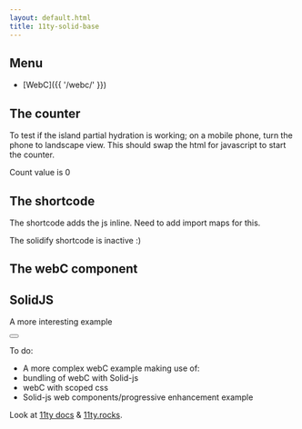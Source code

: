 ```yaml
---
layout: default.html
title: 11ty-solid-base
---
```


## Menu
- [WebC]({{ '/webc/' }})

<menu></menu>

## The counter
To test if the island partial hydration is working; on a mobile phone, turn the phone to landscape view. This should swap the html for javascript to start the counter.

<is-land on:media="(min-width: 30em)">
  <counter-component>
    <p>Count value is 0</p>
  </counter-component>
  <template data-island="replace">
    <p id="app"></p>
    <script type="module" src="{{ '/app/app.js' | hash }}"></script>
  </template>
</is-land>


## The shortcode
The shortcode adds the js inline. Need to add import maps for this.

<is-land on:media="(min-width: 30em)">
  <shortcode-component>
    <p>The solidify shortcode is inactive :)</p>
  </shortcode-component>
  <template data-island="replace">
    <p id="shorty"></p>

{% solid "shorty" "zbundleOff" %}
import { render } from 'https://esm.sh/solid-js/web';

function Solidify() {
  return <div>The solidify shortcode is active!</div>;
}

render(() => <Solidify />, document.getElementById('shorty'))
{% endsolid %}
    
  </template>
</is-land> 

## The webC component

<tester></tester>


## SolidJS
A more interesting example

<p id="wordapp"></p>
<script type="module" src="{{ '/app/fetch.js' | hash }}"></script>

<button id="wordapppdf"></button>
<script type="module" src="{{ '/app/pdf.js' | hash }}"></script>


To do: 
 - A more complex webC example making use of:
 - bundling of webC with Solid-js
 - webC with scoped css
 - Solid-js web components/progressive enhancement example

Look at [11ty docs](https://www.11ty.dev/docs/languages/webc/) & [11ty.rocks](https://11ty.rocks/).
